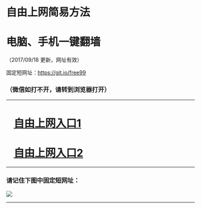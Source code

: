 ﻿# 自由上网简易方法

# 电脑、手机一键翻墙

（2017/09/18 更新，网址有效）

固定短网址：https://git.io/free99

### （微信如打不开，请转到浏览器打开）


***





# &nbsp;&nbsp; <a href="http://ft552331755.fwq-tz1005.info/fwqtz01.html?t=091800118096 " target="_blank">自由上网入口1</a>
# &nbsp;&nbsp; <a href="http://ft2186622675.fwq-tz1006.info/fwqtz02.html?t=091800121259 " target="_blank">自由上网入口2</a>
***

### 请记住下图中固定短网址：

<img src="https://s3-us-west-2.amazonaws.com/fwq-1001/yjfq-20170905okok.png" /> 


***

